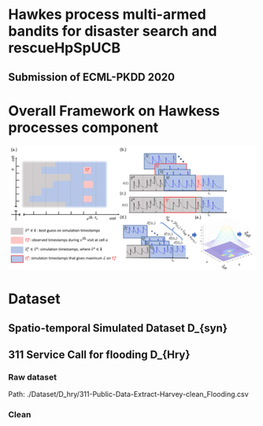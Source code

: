 # Hawkes process multi-armed bandits for disaster search and rescueHpSpUCB 
## Submission of ECML-PKDD 2020

# Overall Framework on Hawkess processes component
![Optional Text](./Figure/FrameWork.jpg)

# Dataset
## Spatio-temporal Simulated Dataset D_{syn}

## 311 Service Call for flooding D_{Hry}
### Raw dataset

Path: ./Dataset/D_hry/311-Public-Data-Extract-Harvey-clean_Flooding.csv


### Clean 
